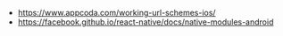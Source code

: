 - https://www.appcoda.com/working-url-schemes-ios/
- https://facebook.github.io/react-native/docs/native-modules-android
